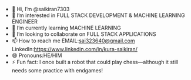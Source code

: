 - 👋 Hi, I’m @saikiran7303
- 👀 I’m interested in FULL STACK DEVELOPMENT & MACHINE LEARNING ENGINEER
- 🌱 I’m currently learning MACHINE LEARNING
- 💞️ I’m looking to collaborate on FULL STACK APPLICATIONS 
- 📫 How to reach me EMAIL:sai323640@gmail.com
                      LinkedIn:https://www.linkedin.com/in/kura-saikiran/
- 😄 Pronouns:HE/HIM
- ⚡ Fun fact:  I once built a robot that could play chess—although it still needs some practice with endgames!

<!---
saikiran7303/saikiran7303 is a ✨ special ✨ repository because its `README.md` (this file) appears on your GitHub profile.
You can click the Preview link to take a look at your changes.
--->
